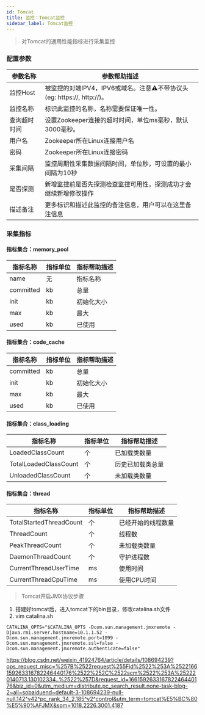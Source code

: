 ```yaml
---
id: Tomcat  
title: 监控：Tomcat监控      
sidebar_label: Tomcat监控
---
```


> 对Tomcat的通用性能指标进行采集监控

### 配置参数

| 参数名称      | 参数帮助描述 |
| ----------- | ----------- |
| 监控Host     | 被监控的对端IPV4，IPV6或域名。注意⚠️不带协议头(eg: https://, http://)。 |
| 监控名称     | 标识此监控的名称，名称需要保证唯一性。  |
| 查询超时时间 | 设置Zookeeper连接的超时时间，单位ms毫秒，默认3000毫秒。  |
| 用户名      | Zookeeper所在Linux连接用户名 |
| 密码        | Zookeeper所在Linux连接密码 |
| 采集间隔    | 监控周期性采集数据间隔时间，单位秒，可设置的最小间隔为10秒  |
| 是否探测    | 新增监控前是否先探测检查监控可用性，探测成功才会继续新增修改操作  |
| 描述备注    | 更多标识和描述此监控的备注信息，用户可以在这里备注信息  |

### 采集指标


#### 指标集合：memory_pool

| 指标名称      | 指标单位 | 指标帮助描述 |
| ----------- | ----------- | ----------- |
| name         | 无 | 指标名称 |
| committed            | kb | 总量 |
| init         | kb | 初始化大小 |
| max | kb | 最大 |
| used         | kb | 已使用 |

#### 指标集合：code_cache

| 指标名称      | 指标单位 | 指标帮助描述 |
| ----------- | ----------- | ----------- |
| committed            | kb | 总量 |
| init         | kb | 初始化大小 |
| max | kb | 最大 |
| used         | kb | 已使用 |

#### 指标集合：class_loading

| 指标名称      | 指标单位 | 指标帮助描述 |
| ----------- | ----------- | ----------- |
| LoadedClassCount            | 个 | 已加载类数量 |
| TotalLoadedClassCount        | 个 | 历史已加载类总量 |
| UnloadedClassCount | 个 | 未加载类数量 |


#### 指标集合：thread

| 指标名称      | 指标单位 | 指标帮助描述 |
| ----------- | ----------- | ----------- |
| TotalStartedThreadCount            | 个 | 已经开始的线程数量 |
| ThreadCount        | 个 | 线程数 |
| PeakThreadCount | 个 | 未加载类数量 |
| DaemonThreadCount | 个 | 守护进程数 |
| CurrentThreadUserTime | ms | 使用时间 |
| CurrentThreadCpuTime | ms | 使用CPU时间 |

>Tomcat开启JMX协议步骤

1. 搭建好tomcat后，进入tomcat下的bin目录，修改catalina.sh文件
2. vim catalina.sh
```aidl
CATALINA_OPTS="$CATALINA_OPTS -Dcom.sun.management.jmxremote -Djava.rmi.server.hostname=10.1.1.52 -Dcom.sun.management.jmxremote.port=1099 -Dcom.sun.management.jmxremote.ssl=false -Dcom.sun.management.jmxremote.authenticate=false"
```
https://blog.csdn.net/weixin_41924764/article/details/108694239?ops_request_misc=%257B%2522request%255Fid%2522%253A%2522166159263316782246440176%2522%252C%2522scm%2522%253A%252220140713.130102334..%2522%257D&request_id=166159263316782246440176&biz_id=0&utm_medium=distribute.pc_search_result.none-task-blog-2~all~sobaiduend~default-3-108694239-null-null.142^v42^pc_rank_34_2,185^v2^control&utm_term=tomcat%E5%BC%80%E5%90%AFJMX&spm=1018.2226.3001.4187
